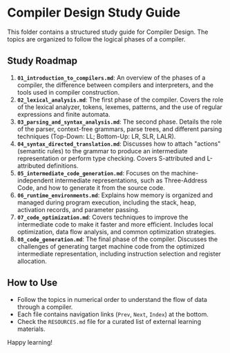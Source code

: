 # Compiler Design Study Guide

This folder contains a structured study guide for Compiler Design. The topics are organized to follow the logical phases of a compiler.

## Study Roadmap

1.  **`01_introduction_to_compilers.md`**: An overview of the phases of a compiler, the difference between compilers and interpreters, and the tools used in compiler construction.
2.  **`02_lexical_analysis.md`**: The first phase of the compiler. Covers the role of the lexical analyzer, tokens, lexemes, patterns, and the use of regular expressions and finite automata.
3.  **`03_parsing_and_syntax_analysis.md`**: The second phase. Details the role of the parser, context-free grammars, parse trees, and different parsing techniques (Top-Down: LL; Bottom-Up: LR, SLR, LALR).
4.  **`04_syntax_directed_translation.md`**: Discusses how to attach "actions" (semantic rules) to the grammar to produce an intermediate representation or perform type checking. Covers S-attributed and L-attributed definitions.
5.  **`05_intermediate_code_generation.md`**: Focuses on the machine-independent intermediate representations, such as Three-Address Code, and how to generate it from the source code.
6.  **`06_runtime_environments.md`**: Explains how memory is organized and managed during program execution, including the stack, heap, activation records, and parameter passing.
7.  **`07_code_optimization.md`**: Covers techniques to improve the intermediate code to make it faster and more efficient. Includes local optimization, data flow analysis, and common optimization strategies.
8.  **`08_code_generation.md`**: The final phase of the compiler. Discusses the challenges of generating target machine code from the optimized intermediate representation, including instruction selection and register allocation.

## How to Use

-   Follow the topics in numerical order to understand the flow of data through a compiler.
-   Each file contains navigation links (`Prev`, `Next`, `Index`) at the bottom.
-   Check the `RESOURCES.md` file for a curated list of external learning materials.

Happy learning!
